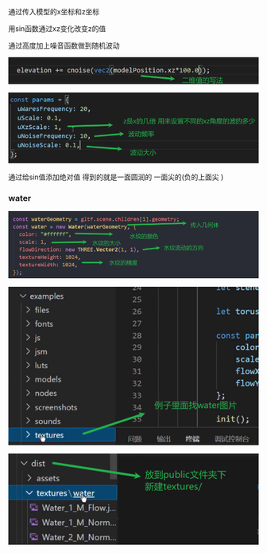 通过传入模型的x坐标和z坐标

用sin函数通过xz变化改变z的值



通过高度加上噪音函数做到随机波动

![image-20240409124136327](img/image-20240409124136327.png)

![image-20240409124723406](img/image-20240409124723406.png)

通过给sin值添加绝对值 得到的就是一面圆润的 一面尖的(负的上面尖   )

### water

![image-20240409134049986](img/image-20240409134049986.png)

![image-20240409134713749](img/image-20240409134713749.png)

![image-20240409134432931](img/image-20240409134432931.png)